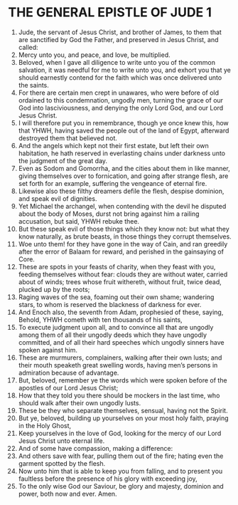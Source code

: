 ﻿# THE GENERAL EPISTLE OF JUDE  1
1. Jude, the servant of Jesus Christ, and brother of James, to them that are sanctified by God the Father, and preserved in Jesus Christ, and called: 
2. Mercy unto you, and peace, and love, be multiplied. 
3. Beloved, when I gave all diligence to write unto you of the common salvation, it was needful for me to write unto you, and exhort you that ye should earnestly contend for the faith which was once delivered unto the saints. 
4. For there are certain men crept in unawares, who were before of old ordained to this condemnation, ungodly men, turning the grace of our God into lasciviousness, and denying the only Lord God, and our Lord Jesus Christ. 
5. I will therefore put you in remembrance, though ye once knew this, how that YHWH, having saved the people out of the land of Egypt, afterward destroyed them that believed not. 
6. And the angels which kept not their first estate, but left their own habitation, he hath reserved in everlasting chains under darkness unto the judgment of the great day. 
7. Even as Sodom and Gomorrha, and the cities about them in like manner, giving themselves over to fornication, and going after strange flesh, are set forth for an example, suffering the vengeance of eternal fire. 
8. Likewise also these filthy dreamers defile the flesh, despise dominion, and speak evil of dignities. 
9. Yet Michael the archangel, when contending with the devil he disputed about the body of Moses, durst not bring against him a railing accusation, but said, YHWH rebuke thee. 
10. But these speak evil of those things which they know not: but what they know naturally, as brute beasts, in those things they corrupt themselves. 
11. Woe unto them! for they have gone in the way of Cain, and ran greedily after the error of Balaam for reward, and perished in the gainsaying of Core. 
12. These are spots in your feasts of charity, when they feast with you, feeding themselves without fear: clouds they are without water, carried about of winds; trees whose fruit withereth, without fruit, twice dead, plucked up by the roots; 
13. Raging waves of the sea, foaming out their own shame; wandering stars, to whom is reserved the blackness of darkness for ever. 
14. And Enoch also, the seventh from Adam, prophesied of these, saying, Behold, YHWH cometh with ten thousands of his saints, 
15. To execute judgment upon all, and to convince all that are ungodly among them of all their ungodly deeds which they have ungodly committed, and of all their hard speeches which ungodly sinners have spoken against him. 
16. These are murmurers, complainers, walking after their own lusts; and their mouth speaketh great swelling words, having men’s persons in admiration because of advantage. 
17. But, beloved, remember ye the words which were spoken before of the apostles of our Lord Jesus Christ; 
18. How that they told you there should be mockers in the last time, who should walk after their own ungodly lusts. 
19. These be they who separate themselves, sensual, having not the Spirit. 
20. But ye, beloved, building up yourselves on your most holy faith, praying in the Holy Ghost, 
21. Keep yourselves in the love of God, looking for the mercy of our Lord Jesus Christ unto eternal life. 
22. And of some have compassion, making a difference: 
23. And others save with fear, pulling them out of the fire; hating even the garment spotted by the flesh. 
24. Now unto him that is able to keep you from falling, and to present you faultless before the presence of his glory with exceeding joy, 
25. To the only wise God our Saviour, be glory and majesty, dominion and power, both now and ever. Amen. 
